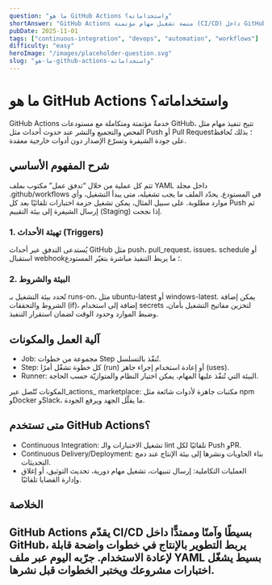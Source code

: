 ```yaml
---
question: "ما هو GitHub Actions واستخداماته؟"
shortAnswer: "GitHub Actions منصة تشغيل مهام مؤتمتة (CI/CD) داخل GitHub لإجراء الفحوصات والنشر والعمليات التكاملية فور تغيّر المستودع."
pubDate: 2025-11-01
tags: ["continuous-integration", "devops", "automation", "workflows"]
difficulty: "easy"
heroImage: "/images/placeholder-question.svg"
slug: "ما-هو-github-actions-واستخداماته"
---
```

# ما هو GitHub Actions واستخداماته؟

GitHub Actions خدمةٌ مؤتمتة ومتكاملة مع مستودعات GitHub، تتيح تنفيذ مهام مثل الفحص والتجميع والنشر عند حدوث أحداث مثل Push أو Pull Request؛ بذلك تُحافظ على جودة الشيفرة وتسرّع الإصدار دون أدوات خارجية معقدة.

## شرح المفهوم الأساسي
تتم كل عملية من خلال “تدفق عمل” مكتوب بملف YAML داخل مجلد .github/workflows في المستودع. يحدّد الملف ما يجب تشغيله، متى يبدأ التشغيل، وأي موارد مطلوبة. على سبيل المثال، يمكن تشغيل حزمة اختبارات تلقائيًا بعد كل Push ثم إرسال الشيفرة إلى بيئة التقييم (Staging) إذا نجحت.

### 1. تهيئة الأحداث (Triggers)
يُستدعى التدفق عبر أحداث GitHub مثل push، pull_request، issues، schedule أو استقبال webhook؛ ما يربط التنفيذ مباشرة بتغيّر المستودع.

### 2. البيئة والشروط
تُحدد بيئة التشغيل بـ runs-on، مثل ubuntu-latest أو windows-latest. يمكن إضافة الشروط والتحققات (if)، إضافة إلى استخدام secrets لتخزين مفاتيح التشغيل بأمان، وضبط الموارد وحدود الوقت لضمان استقرار التنفيذ.

## آلية العمل والمكونات
- Job: مجموعة من خطوات Step تُنفّذ بالتسلسل.
- Step: كل خطوة تشغّل أمرًا (run) أو إعادة استخدام إجراء جاهز (uses).
- Runner: البيئة التي تُنفّذ عليها المهام، يمكن اختيار النظام والمتوازيّة حسب الحاجة.

المكونات تُتّصل عبر_actions_ marketplace: مكتبات جاهزة لأدوات شائعة مثل npm وDocker وSlack، ما يقلّل الجهد ويرفع الجودة.

## متى تستخدم GitHub Actions؟
- Continuous Integration: تشغيل الاختبارات والـ lint تلقائيًا لكل Push وPR.
- Continuous Delivery/Deployment: بناء الحاويات ونشرها إلى بيئة الإنتاج عند دمج التحديثات.
- العمليات التكاملية: إرسال تنبيهات، تشغيل مهام دورية، تحديث التوثيق، أو إغلاق وإدارة القضايا تلقائيًا.

## الخلاصة
GitHub Actions يقدّم CI/CD بسيطًا وآمنًا وممتدًّا داخل GitHub، يربط التطوير بالإنتاج في خطوات واضحة قابلة لإعادة الاستخدام. جرّبه اليوم عبر ملف YAML بسيط يشغّل اختبارات مشروعك ويختبر الخطوات قبل نشرها.
---
